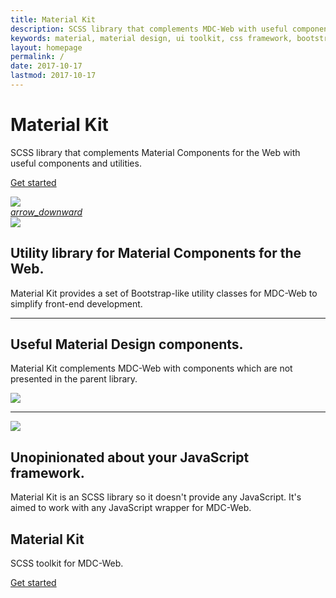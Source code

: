 ```yaml
---
title: Material Kit
description: SCSS library that complements MDC-Web with useful components and utilities.
keywords: material, material design, ui toolkit, css framework, bootstrap alternative
layout: homepage
permalink: /
date: 2017-10-17
lastmod: 2017-10-17
---
```


<div class="mk-section mk-section--theme-dark mdc-theme--primary-bg mk-py--lg">
  <div class="mdc-layout-grid">
    <div class="docsite-landing-row mdc-layout-grid__inner">
      <div class="docsite-landing-row__cell mdc-layout-grid__cell mdc-layout-grid__cell--span-6-desktop">
        <h1 class="docsite-title mk-section__title mk-section__title--large">Material Kit</h1>
        <p class="mk-section__description mk-mb--none">
          SCSS library that complements Material Components for the Web
          with useful components and utilities.
        </p>
        <p class="mk-section__actions">
          <a href="./getting-started/"
             class="mdc-button mdc-button--raised mdc-theme--secondary-bg"
             data-on="click,auxclick,contextmenu"
             data-region="Hero banner">Get started</a>
        </p>
      </div>
      <div class="docsite-landing-row__cell mdc-layout-grid__cell mdc-layout-grid__cell--span-6-desktop">
        <img class="docsite-landing-row__image" src="https://static.webdenim.io/images/flat-illustrations/package.svg">
      </div>
    </div>
    <a href="#features"
       class="mk-section__fab mk-section__fab--align-center mdc-fab"
       data-on="click,auxclick,contextmenu"
       data-region="Hero banner">
      <i class="mdc-fab__icon material-icons">arrow_downward</i>
    </a>
  </div>
</div>

<div class="mk-section mk-py--lg" id="features">
  <div class="mdc-layout-grid">
    <div class="docsite-landing-row mdc-layout-grid__inner">
      <div class="docsite-landing-row__cell mdc-layout-grid__cell mdc-layout-grid__cell--span-6-desktop">
        <img class="docsite-landing-row__image" src="https://static.webdenim.io/images/flat-illustrations/search.svg">
      </div>
      <div class="docsite-landing-row__cell mdc-layout-grid__cell mdc-layout-grid__cell--span-6-desktop">
        <h2 class="docsite-title mk-section__title mk-mb--sm">
          Utility library for Material Components for the Web.
        </h2>
        <p class="mk-section__description">
          Material Kit provides a set of Bootstrap-like utility classes for MDC-Web to simplify
          front-end development.
        </p>
      </div>
    </div>
    <hr class="mk-my--lg">
    <div class="docsite-landing-row mdc-layout-grid__inner">
      <div class="docsite-landing-row__cell mdc-layout-grid__cell mdc-layout-grid__cell--span-6-desktop">
        <h2 class="docsite-title mk-section__title mk-mb--sm">
          Useful Material Design components.
        </h2>
        <p class="mk-section__description">
          Material Kit complements MDC-Web with components which are not presented in the parent
          library.
        </p>
      </div>
      <div class="docsite-landing-row__cell mdc-layout-grid__cell mdc-layout-grid__cell--span-6-desktop">
        <img class="docsite-landing-row__image" src="https://static.webdenim.io/images/flat-illustrations/clean-code.svg">
      </div>
    </div>
    <hr class="mk-my--lg">
    <div class="docsite-landing-row mdc-layout-grid__inner">
      <div class="docsite-landing-row__cell mdc-layout-grid__cell mdc-layout-grid__cell--span-6-desktop">
        <img class="docsite-landing-row__image" src="https://static.webdenim.io/images/flat-illustrations/crown.svg">
      </div>
      <div class="docsite-landing-row__cell mdc-layout-grid__cell mdc-layout-grid__cell--span-6-desktop">
        <h2 class="docsite-title mk-section__title mk-mb--sm">
          Unopinionated about your JavaScript framework.
        </h2>
        <p class="mk-section__description">
          Material Kit is an SCSS library so it doesn't provide any JavaScript.
          It's aimed to work with any JavaScript wrapper for MDC-Web.
        </p>
      </div>
    </div>
  </div>
</div>

<div class="mk-section mk-section--theme-dark mdc-theme--primary-bg mk-py--lg mk-ta--center">
  <div class="mdc-layout-grid">
    <h2 class="docsite-title mk-section__title">Material Kit</h2>
    <p class="mk-section__description">SCSS toolkit for MDC-Web.</p>
    <p class="mk-section__actions">
      <a href="./getting-started/"
         class="mdc-button mdc-button--raised mdc-theme--secondary-bg"
         data-on="click,auxclick,contextmenu"
         data-region="Footer banner">Get started</a>
    </p>
  </div>
</div>
